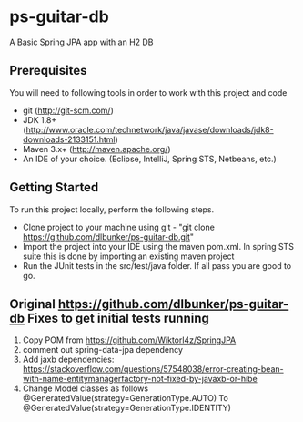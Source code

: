 ps-guitar-db
============

A Basic Spring JPA app with an H2 DB

Prerequisites
-------------
You will need to following tools in order to work with this project and code

* git (http://git-scm.com/)
* JDK 1.8+ (http://www.oracle.com/technetwork/java/javase/downloads/jdk8-downloads-2133151.html)
* Maven 3.x+ (http://maven.apache.org/)
* An IDE of your choice.  (Eclipse, IntelliJ, Spring STS, Netbeans, etc.)

Getting Started
---------------
To run this project locally, perform the following steps.

* Clone project to your machine using git - "git clone https://github.com/dlbunker/ps-guitar-db.git"
* Import the project into your IDE using the maven pom.xml.  In spring STS suite this is done by importing an existing maven project
* Run the JUnit tests in the src/test/java folder.  If all pass you are good to go.

Original https://github.com/dlbunker/ps-guitar-db
Fixes to get initial tests running
----------------------------------
1) Copy POM from https://github.com/Wiktorl4z/SpringJPA
2) comment out spring-data-jpa dependency
3) Add jaxb dependencies:
https://stackoverflow.com/questions/57548038/error-creating-bean-with-name-entitymanagerfactory-not-fixed-by-javaxb-or-hibe
4) Change Model classes as follows
	@GeneratedValue(strategy=GenerationType.AUTO)
	To
	@GeneratedValue(strategy=GenerationType.IDENTITY)